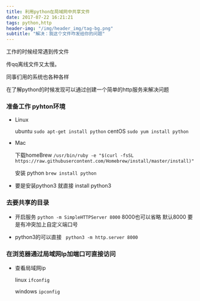 ```yaml
---
title: 利用python在局域网中共享文件
date: 2017-07-22 16:21:21
tags: python,http
header-img: "/img/header_img/tag-bg.png"
subtitle: "解决：我这个文件咋发给你的问题"
---
```


工作的时候经常遇到传文件

传qq离线文件又太慢。

同事们用的系统也各种各样

在了解python的时候发现可以通过创建一个简单的http服务来解决问题

### 准备工作 pyhton环境

* Linux

  ubuntu `sudo apt-get install python`
  centOS `sudo yum install python`

* Mac

  下载homeBrew `/usr/bin/ruby -e "$(curl -fsSL https://raw.githubusercontent.com/Homebrew/install/master/install)"`

  安装
      python `brew install python`

* 要是安装python3 就直接 install python3

### 去要共享的目录

* 开启服务 `python -m SimpleHTTPServer 8000` 8000也可以省略 默认8000 要是有冲突加上自定义端口号

* python3的可以直接 ` python3 -m http.server 8000`

### 在浏览器通过局域网Ip加端口可直接访问

* 查看局域网ip

  linux `ifconfig`

  windows `ipconfig`
